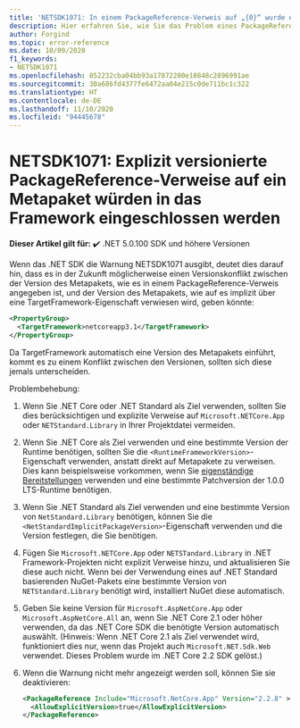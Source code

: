 ```yaml
---
title: 'NETSDK1071: In einem PackageReference-Verweis auf „{0}“ wurde eine Version von `{1}` angegeben.'
description: Hier erfahren Sie, wie Sie das Problem eines PackageReference-Verweises auf ein Metapaket lösen, das im Framework mit einer Version eingeschlossen ist.
author: Forgind
ms.topic: error-reference
ms.date: 10/09/2020
f1_keywords:
- NETSDK1071
ms.openlocfilehash: 852232cba04bb93a17872280e10848c2896991ae
ms.sourcegitcommit: 30a686fd4377fe6472aa04e215c0de711bc1c322
ms.translationtype: HT
ms.contentlocale: de-DE
ms.lasthandoff: 11/10/2020
ms.locfileid: "94445678"
---
```

# <a name="netsdk1071-explicitly-versioned-packagereference-to-a-metapackage-that-would-be-included-with-the-framework"></a>NETSDK1071: Explizit versionierte PackageReference-Verweise auf ein Metapaket würden in das Framework eingeschlossen werden

**Dieser Artikel gilt für:** ✔️ .NET 5.0.100 SDK und höhere Versionen

Wenn das .NET SDK die Warnung NETSDK1071 ausgibt, deutet dies darauf hin, dass es in der Zukunft möglicherweise einen Versionskonflikt zwischen der Version des Metapakets, wie es in einem PackageReference-Verweis angegeben ist, und der Version des Metapakets, wie auf es implizit über eine TargetFramework-Eigenschaft verwiesen wird, geben könnte:

```xml
<PropertyGroup>
  <TargetFramework>netcoreapp3.1</TargetFramework>
</PropertyGroup>
```

Da TargetFramework automatisch eine Version des Metapakets einführt, kommt es zu einem Konflikt zwischen den Versionen, sollten sich diese jemals unterscheiden.

Problembehebung:

1. Wenn Sie .NET Core oder .NET Standard als Ziel verwenden, sollten Sie dies berücksichtigen und explizite Verweise auf `Microsoft.NETCore.App` oder `NETStandard.Library` in Ihrer Projektdatei vermeiden.
2. Wenn Sie .NET Core als Ziel verwenden und eine bestimmte Version der Runtime benötigen, sollten Sie die `<RuntimeFrameworkVersion>`-Eigenschaft verwenden, anstatt direkt auf Metapakete zu verweisen. Dies kann beispielsweise vorkommen, wenn Sie [eigenständige Bereitstellungen](../../deploying/index.md#publish-self-contained) verwenden und eine bestimmte Patchversion der 1.0.0 LTS-Runtime benötigen.
3. Wenn Sie .NET Standard als Ziel verwenden und eine bestimmte Version von `NetStandard.Library` benötigen, können Sie die `<NetStandardImplicitPackageVersion>`-Eigenschaft verwenden und die Version festlegen, die Sie benötigen.
4. Fügen Sie `Microsoft.NETCore.App` oder `NETSTandard.Library` in .NET Framework-Projekten nicht explizit Verweise hinzu, und aktualisieren Sie diese auch nicht. Wenn bei der Verwendung eines auf .NET Standard basierenden NuGet-Pakets eine bestimmte Version von `NETStandard.Library` benötigt wird, installiert NuGet diese automatisch.
5. Geben Sie keine Version für `Microsoft.AspNetCore.App` oder `Microsoft.AspNetCore.All` an, wenn Sie .NET Core 2.1 oder höher verwenden, da das .NET Core SDK die benötigte Version automatisch auswählt. (Hinweis: Wenn .NET Core 2.1 als Ziel verwendet wird, funktioniert dies nur, wenn das Projekt auch `Microsoft.NET.Sdk.Web` verwendet. Dieses Problem wurde im .NET Core 2.2 SDK gelöst.)
6. Wenn die Warnung nicht mehr angezeigt werden soll, können Sie sie deaktivieren:

   ```xml
   <PackageReference Include="Microsoft.NetCore.App" Version="2.2.8" >
     <AllowExplicitVersion>true</AllowExplicitVersion>
   </PackageReference>
   ```
